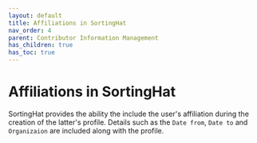 ```yaml
---
layout: default
title: Affiliations in SortingHat
nav_order: 4
parent: Contributor Information Management
has_children: true
has_toc: true
---
```


# Affiliations in SortingHat

SortingHat provides the ability the include the user's affiliation during the creation of
the latter's profile. Details such as the `Date from`, `Date to` and `Organizaion` are
included along with the profile.